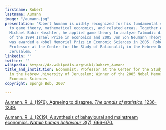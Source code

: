 ```yaml
---
firstname: Robert
lastname: Aumann
image: "/aumann.jpg"
presentation: 'Robert Aumann is widely recognized for his fundamental contributions
  to game theory, mathematical economics, and related areas. Together with mathematician
  Michael Bahir Maschler, he applied game theory to analyze Talmudic dilemmas. Laureate
  of the 1994 Israel Prize in economics and 2005 Jon Von Neumann Theory Prize, he
  was awarded a Nobel Memorial Prize in Economic Sciences in 2005. Robert Aumann is
  Professor at the Center for the Study of Rationality in the Hebrew University of
  Jerusalem. '
linkedin: ''
twitter: ''
wikipedia: https://de.wikipedia.org/wiki/Robert_Aumann
title_and_institution: Economist; Professor at the Center for the Study of Rationality
  in the Hebrew University of Jerusalem; Winner of the 2005 Nobel Memorial Prize in
  Economic Sciences
copyright: Sponge Bob, 2007

---
```

[Aumann, R. J. (1976). Agreeing to disagree. _The annals of statistics_, 1236-1239.](https://www.jstor.org/stable/2958591?seq=1#metadata_info_tab_contents "Aumann, R. J. (1976). Agreeing to disagree. The annals of statistics, 1236-1239.")

[Aumann, R. J. (2019). A synthesis of behavioural and mainstream economics. _Nature human behaviour_, _3_(7), 666-670. ](https://www.nature.com/articles/s41562-019-0617-3 "Aumann, R. J. (2019). A synthesis of behavioural and mainstream economics. Nature human behaviour, 3(7), 666-670. ")